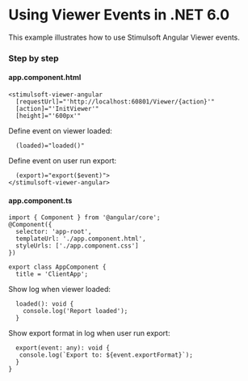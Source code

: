 # Using Viewer Events in .NET 6.0

This example illustrates how to use Stimulsoft Angular Viewer events.

### Step by step
  
#### app.component.html
   
    <stimulsoft-viewer-angular
      [requestUrl]="'http://localhost:60801/Viewer/{action}'"
      [action]="'InitViewer'"
      [height]="'600px'"
   Define event on viewer loaded:
   
      (loaded)="loaded()"
  Define event on user run export:
  
      (export)="export($event)">
    </stimulsoft-viewer-angular>

#### app.component.ts
   
    import { Component } from '@angular/core';
    @Component({
      selector: 'app-root',
      templateUrl: './app.component.html',
      styleUrls: ['./app.component.css']
    })
    
    export class AppComponent {
      title = 'ClientApp';
Show log when viewer loaded:

      loaded(): void {
        console.log('Report loaded');
      }

Show export format in log when user run export:
     
      export(event: any): void {
       console.log(`Export to: ${event.exportFormat}`);  
      }
    } 
